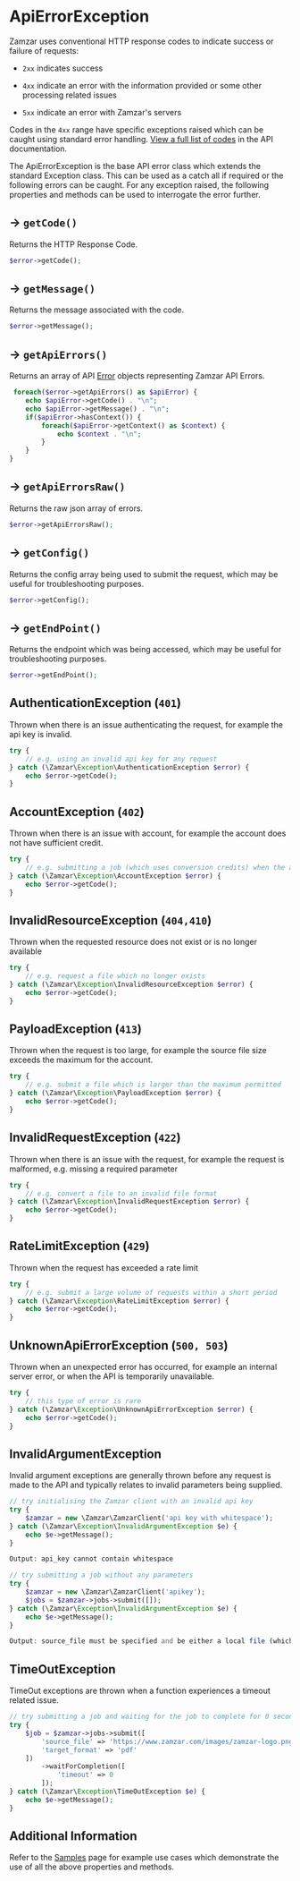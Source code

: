 # ApiErrorException

Zamzar uses conventional HTTP response codes to indicate success or failure of requests:

-  <code>2xx</code> indicates success

 - <code>4xx</code> indicate an error with the information provided or some other processing related issues

 - <code>5xx</code> indicate an error with Zamzar's servers

Codes in the <code>4xx</code> range have specific exceptions raised which can be caught using standard error handling. [View a full list of codes](https://developers.zamzar.com/docs#section-Response_codes) in the API documentation.

The ApiErrorException is the base API error class which extends the standard Exception class. This can be used as a catch all if required or the following errors can be caught. For any exception raised, the following properties and methods can be used to interrogate the error further.

## -> <code>getCode()</code>

Returns the HTTP Response Code.

```php
$error->getCode();
```

## -> <code>getMessage()</code>

Returns the message associated with the code.

```php
$error->getMessage();
```

## -> <code>getApiErrors()</code>

Returns an array of API [Error](error.md) objects representing Zamzar API Errors.

```php
 foreach($error->getApiErrors() as $apiError) {
    echo $apiError->getCode() . "\n";
    echo $apiError->getMessage() . "\n";
    if($apiError->hasContext()) {
        foreach($apiError->getContext() as $context) {
            echo $context . "\n";
        }
    }
}
```

## -> <code>getApiErrorsRaw()</code>

Returns the raw json array of errors.

```php
$error->getApiErrorsRaw();
```

## -> <code>getConfig()</code>

Returns the config array being used to submit the request, which may be useful for troubleshooting purposes.

```php
$error->getConfig();
```

## -> <code>getEndPoint()</code>

Returns the endpoint which was being accessed, which may be useful for troubleshooting purposes.

```php
$error->getEndPoint();
```

## AuthenticationException (<code>401</code>)

Thrown when there is an issue authenticating the request, for example the api key is invalid.

```php
try {
    // e.g. using an invalid api key for any request
} catch (\Zamzar\Exception\AuthenticationException $error) {
    echo $error->getCode();
}
```

## AccountException (<code>402</code>)

Thrown when there is an issue with account, for example the account does not have sufficient credit.

```php
try {
    // e.g. submitting a job (which uses conversion credits) when the account does not have sufficient conversion credits available
} catch (\Zamzar\Exception\AccountException $error) {
    echo $error->getCode();
}
```

## InvalidResourceException (<code>404,410</code>)

Thrown when the requested resource does not exist or is no longer available

```php
try {
    // e.g. request a file which no longer exists
} catch (\Zamzar\Exception\InvalidResourceException $error) {
    echo $error->getCode();
}
```

## PayloadException (<code>413</code>)

Thrown when the request is too large, for example the source file size exceeds the maximum for the account.

```php
try {
    // e.g. submit a file which is larger than the maximum permitted
} catch (\Zamzar\Exception\PayloadException $error) {
    echo $error->getCode();
}
```

## InvalidRequestException (<code>422</code>)

Thrown when there is an issue with the request, for example the request is malformed, e.g. missing a required parameter

```php
try {
    // e.g. convert a file to an invalid file format
} catch (\Zamzar\Exception\InvalidRequestException $error) {
    echo $error->getCode();
}
```

## RateLimitException (<code>429</code>)

Thrown when the request has exceeded a rate limit

```php
try {
    // e.g. submit a large volume of requests within a short period
} catch (\Zamzar\Exception\RateLimitException $error) {
    echo $error->getCode();
}
```

## UnknownApiErrorException (<code>500, 503</code>)

Thrown when an unexpected error has occurred, for example an internal server error, or when the API is temporarily unavailable.

```php
try {
    // this type of error is rare
} catch (\Zamzar\Exception\UnknownApiErrorException $error) {
    echo $error->getCode();
}
```

## InvalidArgumentException

Invalid argument exceptions are generally thrown before any request is made to the API and typically relates to invalid parameters being supplied.

```php
// try initialising the Zamzar client with an invalid api key
try {
    $zamzar = new \Zamzar\ZamzarClient('api key with whitespace');
} catch (\Zamzar\Exception\InvalidArgumentException $e) {
    echo $e->getMessage();
}
```

```php
Output: api_key cannot contain whitespace
```

```php
// try submitting a job without any parameters
try {
    $zamzar = new \Zamzar\ZamzarClient('apikey');
    $jobs = $zamzar->jobs->submit([]);
} catch (\Zamzar\Exception\InvalidArgumentException $e) {
    echo $e->getMessage();
}
```

```php
Output: source_file must be specified and be either a local file (which exists) or a supported type of remote file.
```

## TimeOutException

TimeOut exceptions are thrown when a function experiences a timeout related issue.

```php
// try submitting a job and waiting for the job to complete for 0 seconds
try {
    $job = $zamzar->jobs->submit([
  	    'source_file' => 'https://www.zamzar.com/images/zamzar-logo.png',
  	    'target_format' => 'pdf'
    ])
  	    ->waitForCompletion([
		    'timeout' => 0
	    ]);
} catch (\Zamzar\Exception\TimeOutException $e) {
    echo $e->getMessage();
}
```

## Additional Information

Refer to the [Samples](samples.md) page for example use cases which demonstrate the use of all the above properties and methods.